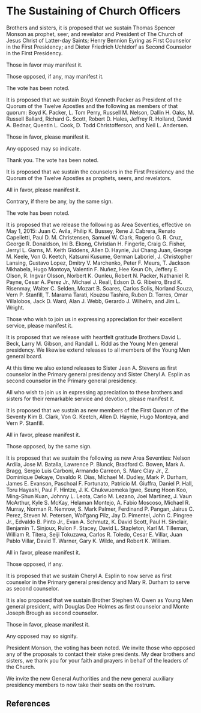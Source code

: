 # The Sustaining of Church Officers

Brothers and sisters, it is proposed that we sustain Thomas Spencer Monson as
prophet, seer, and revelator and President of The Church of Jesus Christ of
Latter-day Saints; Henry Bennion Eyring as First Counselor in the First
Presidency; and Dieter Friedrich Uchtdorf as Second Counselor in the First
Presidency.

Those in favor may manifest it.

Those opposed, if any, may manifest it.

The vote has been noted.

It is proposed that we sustain Boyd Kenneth Packer as President of the Quorum
of the Twelve Apostles and the following as members of that quorum: Boyd K.
Packer, L. Tom Perry, Russell M. Nelson, Dallin H. Oaks, M. Russell Ballard,
Richard G. Scott, Robert D. Hales, Jeffrey R. Holland, David A. Bednar,
Quentin L. Cook, D. Todd Christofferson, and Neil L. Andersen.

Those in favor, please manifest it.

Any opposed may so indicate.

Thank you. The vote has been noted.

It is proposed that we sustain the counselors in the First Presidency and the
Quorum of the Twelve Apostles as prophets, seers, and revelators.

All in favor, please manifest it.

Contrary, if there be any, by the same sign.

The vote has been noted.

It is proposed that we release the following as Area Seventies, effective on
May 1, 2015: Juan C. Avila, Philip K. Bussey, Rene J. Cabrera, Renato
Capelletti, Paul D. M. Christensen, Samuel W. Clark, Rogerio G. R. Cruz,
George R. Donaldson, Ini B. Ekong, Christian H. Fingerle, Craig G. Fisher,
Jerryl L. Garns, M. Keith Giddens, Allen D. Haynie, Jui Chang Juan, George M.
Keele, Von G. Keetch, Katsumi Kusume, German Laboriel, J. Christopher Lansing,
Gustavo Lopez, Dmitry V. Marchenko, Peter F. Meurs, T. Jackson Mkhabela, Hugo
Montoya, Valentin F. Nuñez, Hee Keun Oh, Jeffery E. Olson, R. Ingvar Olsson,
Norbert K. Ounleu, Robert N. Packer, Nathaniel R. Payne, Cesar A. Perez Jr.,
Michael J. Reall, Edson D. G. Ribeiro, Brad K. Risenmay, Walter C. Selden,
Mozart B. Soares, Carlos Solis, Norland Souza, Vern P. Stanfill, T. Marama
Tarati, Kouzou Tashiro, Ruben D. Torres, Omar Villalobos, Jack D. Ward, Alan
J. Webb, Gerardo J. Wilhelm, and Jim L. Wright.

Those who wish to join us in expressing appreciation for their excellent
service, please manifest it.

It is proposed that we release with heartfelt gratitude Brothers David L.
Beck, Larry M. Gibson, and Randall L. Ridd as the Young Men general
presidency. We likewise extend releases to all members of the Young Men
general board.

At this time we also extend releases to Sister Jean A. Stevens as first
counselor in the Primary general presidency and Sister Cheryl A. Esplin as
second counselor in the Primary general presidency.

All who wish to join us in expressing appreciation to these brothers and
sisters for their remarkable service and devotion, please manifest it.

It is proposed that we sustain as new members of the First Quorum of the
Seventy Kim B. Clark, Von G. Keetch, Allen D. Haynie, Hugo Montoya, and Vern
P. Stanfill.

All in favor, please manifest it.

Those opposed, by the same sign.

It is proposed that we sustain the following as new Area Seventies: Nelson
Ardila, Jose M. Batalla, Lawrence P. Blunck, Bradford C. Bowen, Mark A. Bragg,
Sergio Luis Carboni, Armando Carreon, S. Marc Clay Jr., Z. Dominique Dekaye,
Osvaldo R. Dias, Michael M. Dudley, Mark P. Durham, James E. Evanson, Paschoal
F. Fortunato, Patricio M. Giuffra, Daniel P. Hall, Toru Hayashi, Paul F.
Hintze, J. K. Chukwuemeka Igwe, Seung Hoon Koo, Ming-Shun Kuan, Johnny L.
Leota, Carlo M. Lezano, Joel Martinez, J. Vaun McArthur, Kyle S. McKay,
Helaman Montejo, A. Fabio Moscoso, Michael R. Murray, Norman R. Nemrow, S.
Mark Palmer, Ferdinand P. Pangan, Jairus C. Perez, Steven M. Petersen,
Wolfgang Pilz, Jay D. Pimentel, John C. Pingree Jr., Edvaldo B. Pinto Jr.,
Evan A. Schmutz, K. David Scott, Paul H. Sinclair, Benjamin T. Sinjoux, Rulon
F. Stacey, David L. Stapleton, Karl M. Tilleman, William R. Titera, Seiji
Tokuzawa, Carlos R. Toledo, Cesar E. Villar, Juan Pablo Villar, David T.
Warner, Gary K. Wilde, and Robert K. William.

All in favor, please manifest it.

Those opposed, if any.

It is proposed that we sustain Cheryl A. Esplin to now serve as first
counselor in the Primary general presidency and Mary R. Durham to serve as
second counselor.

It is also proposed that we sustain Brother Stephen W. Owen as Young Men
general president, with Douglas Dee Holmes as first counselor and Monte Joseph
Brough as second counselor.

Those in favor, please manifest it.

Any opposed may so signify.

President Monson, the voting has been noted. We invite those who opposed any
of the proposals to contact their stake presidents. My dear brothers and
sisters, we thank you for your faith and prayers in behalf of the leaders of
the Church.

We invite the new General Authorities and the new general auxiliary presidency
members to now take their seats on the rostrum.

## References

